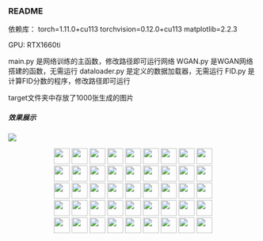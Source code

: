 ### README

依赖库：
torch=1.11.0+cu113
torchvision=0.12.0+cu113
matplotlib=2.2.3

GPU: RTX1660ti

main.py 是网络训练的主函数，修改路径即可运行网络
WGAN.py 是WGAN网络搭建的函数，无需运行
dataloader.py 是定义的数据加载器，无需运行
FID.py 是计算FID分数的程序，修改路径即可运行

target文件夹中存放了1000张生成的图片

##### 效果展示

![](1.jpg)

<center class="half">
    <img src="WGAN/target/3.png" width="32"/>
    <img src="WGAN/target/18.png" width="32"/>
    <img src="WGAN/target/60.png" width="32"/>
    <img src="WGAN/target/74.png" width="32"/>
    <img src="WGAN/target/98.png" width="32"/>
    <img src="WGAN/target/100.png" width="32"/>
    <img src="WGAN/target/112.png" width="32"/>
    <img src="WGAN/target/120.png" width="32"/>
    <img src="WGAN/target/156.png" width="32"/><br>
    <img src="WGAN/target/180.png" width="32"/>
    <img src="WGAN/target/186.png" width="32"/>
    <img src="WGAN/target/288.png" width="32"/>
    <img src="WGAN/target/296.png" width="32"/>
    <img src="WGAN/target/330.png" width="32"/>
    <img src="WGAN/target/331.png" width="32"/>
    <img src="WGAN/target/344.png" width="32"/>
    <img src="WGAN/target/379.png" width="32"/>
    <img src="WGAN/target/384.png" width="32"/><br>
    <img src="WGAN/target/383.png" width="32"/>
    <img src="WGAN/target/426.png" width="32"/>
    <img src="WGAN/target/445.png" width="32"/>
    <img src="WGAN/target/462.png" width="32"/>
    <img src="WGAN/target/469.png" width="32"/>
    <img src="WGAN/target/470.png" width="32"/>
    <img src="WGAN/target/547.png" width="32"/>
    <img src="WGAN/target/602.png" width="32"/>
    <img src="WGAN/target/616.png" width="32"/><br>
    <img src="WGAN/target/617.png" width="32"/>
    <img src="WGAN/target/631.png" width="32"/>
    <img src="WGAN/target/676.png" width="32"/>
    <img src="WGAN/target/685.png" width="32"/>
    <img src="WGAN/target/696.png" width="32"/>
    <img src="WGAN/target/697.png" width="32"/>
    <img src="WGAN/target/949.png" width="32"/>
    <img src="WGAN/target/980.png" width="32"/>
    <img src="WGAN/target/1000.png" width="32"/><br>
    <img src="WGAN/target/174.png" width="32"/>
    <img src="WGAN/target/2.png" width="32"/>
    <img src="WGAN/target/173.png" width="32"/>
    <img src="WGAN/target/187.png" width="32"/>
    <img src="WGAN/target/193.png" width="32"/>
    <img src="WGAN/target/202.png" width="32"/>
    <img src="WGAN/target/223.png" width="32"/>
    <img src="WGAN/target/269.png" width="32"/>
    <img src="WGAN/target/383.png" width="32"/>
</center>

